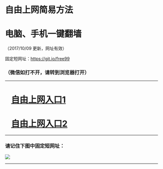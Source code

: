 ﻿# 自由上网简易方法

# 电脑、手机一键翻墙

（2017/10/09 更新，网址有效）

固定短网址：https://git.io/free99

### （微信如打不开，请转到浏览器打开）


***





# &nbsp;&nbsp; <a href="http://ft559016072.fwq-tz-1001.info/fwqtz01.html?t=100900125094 " target="_blank">自由上网入口1</a>
# &nbsp;&nbsp; <a href="http://ft3222522503.fwq-tz-1002.info/fwqtz02.html?t=100900114784 " target="_blank">自由上网入口2</a>
***

### 请记住下图中固定短网址：

<img src="https://s3-us-west-2.amazonaws.com/fwq-1001/yjfq-20170905okok.png" /> 


***

